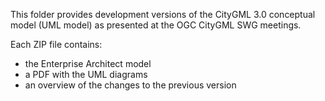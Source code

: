 This folder provides development versions of the CityGML 3.0 conceptual model (UML model) as presented at the OGC CityGML SWG meetings.

Each ZIP file contains:
- the Enterprise Architect model
- a PDF with the UML diagrams
- an overview of the changes to the previous version
